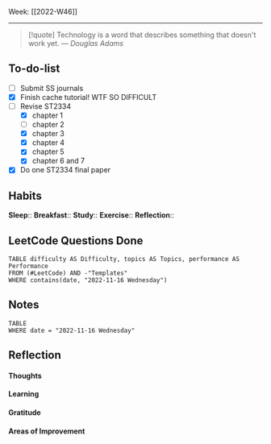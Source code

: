 Week: [[2022-W46]]
- - -
>[!quote]
> Technology is a word that describes something that doesn't work yet.
> — <cite>Douglas Adams</cite>

## To-do-list
- [ ] Submit SS journals
- [x] Finish cache tutorial! WTF SO DIFFICULT
- [ ] Revise ST2334 
	- [x] chapter 1
	- [ ] chapter 2
	- [x] chapter 3
	- [x] chapter 4
	- [x] chapter 5
	- [x] chapter 6 and 7
- [x] Do one ST2334 final paper

## Habits
**Sleep**:: 
**Breakfast**::
**Study**:: 
**Exercise**:: 
**Reflection**:: 

## LeetCode Questions Done
```dataview
TABLE difficulty AS Difficulty, topics AS Topics, performance AS Performance
FROM (#LeetCode) AND -"Templates"
WHERE contains(date, "2022-11-16 Wednesday") 
```

## Notes
```dataview
TABLE
WHERE date = "2022-11-16 Wednesday"
```

## Reflection
#### Thoughts 
#### Learning 
#### Gratitude
#### Areas of Improvement